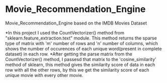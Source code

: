 # Movie_Recommendation_Engine
Movie_Recommendation_Engine  based on  the IMDB Movies Dataset

*In this project I used the CountVectorizer() method from "sklearn.feature_extraction.text" module. This method returns the sparse type of matrix with 'm' number of rows and 'n' number of columns, which shows the number of occurences of each unique word(present in complete dataset) in each row.
*After getting the parse matrix from the CountVectorizer() method, I passesd that matrix to the 'cosine_similarity' method of sklearn, this method gives the similarity score of data in each row with all the other rows, by this we get the similarity score of each unique movie with every other movie.
